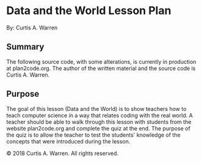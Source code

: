 # Data and the World Lesson Plan

By: Curtis A. Warren

## Summary

The following source code, with some alterations, is currently in production at plan2code.org.  The author of the written material and the source code is Curtis A. Warren.

## Purpose

The goal of this lesson (Data and the World) is to show teachers how to teach computer science in a way that relates coding with the real world.  A teacher should be able to walk through this lesson with students from the website plan2code.org and complete the quiz at the end. The purpose of the quiz is to allow the teacher to test the students' knowledge of the concepts that were introduced during the lesson.

© 2018 Curtis A. Warren. All rights reserved.
